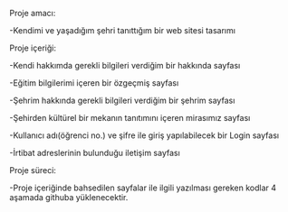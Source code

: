 Proje amacı: 

  -Kendimi ve yaşadığım şehri tanıttığım bir web sitesi tasarımı 

 

Proje içeriği: 

  -Kendi hakkımda gerekli bilgileri verdiğim bir hakkında sayfası 

  -Eğitim bilgilerimi içeren bir özgeçmiş sayfası 

  -Şehrim hakkında gerekli bilgileri verdiğim bir şehrim sayfası 

  -Şehirden kültürel bir mekanın tanıtımını içeren mirasımız sayfası 

  -Kullanıcı adı(öğrenci no.) ve şifre ile giriş yapılabilecek bir Login sayfası 

  -İrtibat adreslerinin bulunduğu iletişim sayfası 

 

Proje süreci: 

  -Proje içeriğinde bahsedilen sayfalar ile ilgili yazılması gereken kodlar 4 aşamada githuba yüklenecektir. 
